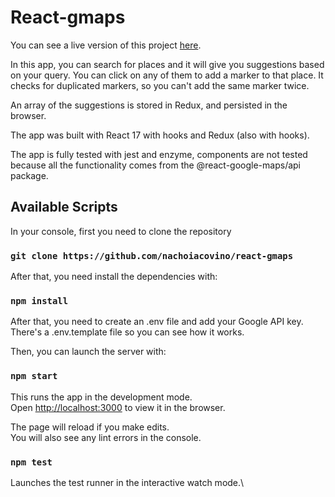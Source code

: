 # React-gmaps

You can see a live version of this project [here](https://react-gmaps.vercel.app/).

In this app, you can search for places and it will give you suggestions based on your query. You can click on any of them to add a marker to that place. It checks for duplicated markers, so you can't add the same marker twice.

An array of the suggestions is stored in Redux, and persisted in the browser.

The app was built with React 17 with hooks and Redux (also with hooks).

The app is fully tested with jest and enzyme, components are not tested because all the functionality comes from the @react-google-maps/api package.

## Available Scripts

In your console, first you need to clone the repository

### `git clone https://github.com/nachoiacovino/react-gmaps`

After that, you need install the dependencies with:

### `npm install`

After that, you need to create an .env file and add your Google API key. There's a .env.template file so you can see how it works.

Then, you can launch the server with:

### `npm start`

This runs the app in the development mode.\
Open [http://localhost:3000](http://localhost:3000) to view it in the browser.

The page will reload if you make edits.\
You will also see any lint errors in the console.

### `npm test`

Launches the test runner in the interactive watch mode.\
